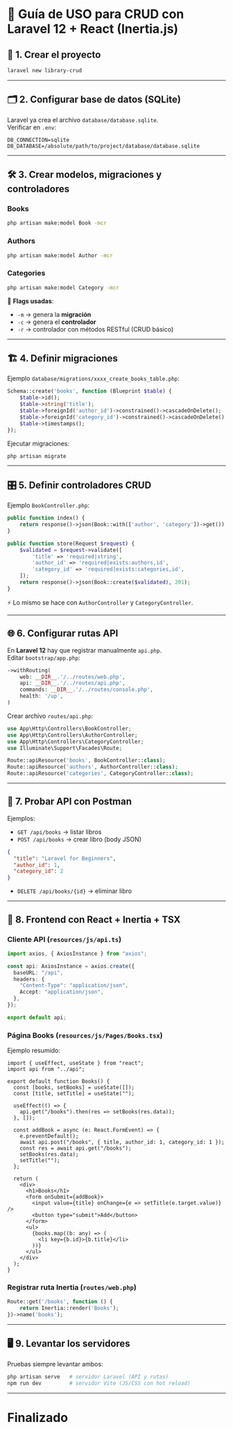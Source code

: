 # 📘 Guía de USO para CRUD con Laravel 12 + React (Inertia.js)

## 🚀 1. Crear el proyecto

```bash
laravel new library-crud
```

---

## 🗂️ 2. Configurar base de datos (SQLite)

Laravel ya crea el archivo `database/database.sqlite`.  
Verificar en `.env`:

```env
DB_CONNECTION=sqlite
DB_DATABASE=/absolute/path/to/project/database/database.sqlite
```

---

## 🛠️ 3. Crear modelos, migraciones y controladores

### Books
```bash
php artisan make:model Book -mcr
```
### Authors
```bash
php artisan make:model Author -mcr
```
### Categories
```bash
php artisan make:model Category -mcr
```

📌 **Flags usadas**:
- `-m` → genera la **migración**
- `-c` → genera el **controlador**
- `-r` → controlador con métodos RESTful (CRUD básico)

---

## 🏗️ 4. Definir migraciones

Ejemplo `database/migrations/xxxx_create_books_table.php`:

```php
Schema::create('books', function (Blueprint $table) {
    $table->id();
    $table->string('title');
    $table->foreignId('author_id')->constrained()->cascadeOnDelete();
    $table->foreignId('category_id')->constrained()->cascadeOnDelete();
    $table->timestamps();
});
```

Ejecutar migraciones:

```bash
php artisan migrate
```

---

## 🎛️ 5. Definir controladores CRUD

Ejemplo `BookController.php`:

```php
public function index() {
    return response()->json(Book::with(['author', 'category'])->get());
}

public function store(Request $request) {
    $validated = $request->validate([
        'title' => 'required|string',
        'author_id' => 'required|exists:authors,id',
        'category_id' => 'required|exists:categories,id',
    ]);
    return response()->json(Book::create($validated), 201);
}
```

⚡ Lo mismo se hace con `AuthorController` y `CategoryController`.

---

## 🌐 6. Configurar rutas API

En **Laravel 12** hay que registrar manualmente `api.php`.  
Editar `bootstrap/app.php`:

```php
->withRouting(
    web: __DIR__.'/../routes/web.php',
    api: __DIR__.'/../routes/api.php',
    commands: __DIR__.'/../routes/console.php',
    health: '/up',
)
```

Crear archivo `routes/api.php`:

```php
use App\Http\Controllers\BookController;
use App\Http\Controllers\AuthorController;
use App\Http\Controllers\CategoryController;
use Illuminate\Support\Facades\Route;

Route::apiResource('books', BookController::class);
Route::apiResource('authors', AuthorController::class);
Route::apiResource('categories', CategoryController::class);
```

---

## 📡 7. Probar API con Postman

Ejemplos:
- `GET /api/books` → listar libros
- `POST /api/books` → crear libro (body JSON)
```json
{
  "title": "Laravel for Beginners",
  "author_id": 1,
  "category_id": 2
}
```

- `DELETE /api/books/{id}` → eliminar libro

---

## 🎨 8. Frontend con React + Inertia + TSX

### Cliente API (`resources/js/api.ts`)
```ts
import axios, { AxiosInstance } from "axios";

const api: AxiosInstance = axios.create({
  baseURL: "/api",
  headers: {
    "Content-Type": "application/json",
    Accept: "application/json",
  },
});

export default api;
```

### Página Books (`resources/js/Pages/Books.tsx`)
Ejemplo resumido:
```tsx
import { useEffect, useState } from "react";
import api from "../api";

export default function Books() {
  const [books, setBooks] = useState([]);
  const [title, setTitle] = useState("");

  useEffect(() => {
    api.get("/books").then(res => setBooks(res.data));
  }, []);

  const addBook = async (e: React.FormEvent) => {
    e.preventDefault();
    await api.post("/books", { title, author_id: 1, category_id: 1 });
    const res = await api.get("/books");
    setBooks(res.data);
    setTitle("");
  };

  return (
    <div>
      <h1>Books</h1>
      <form onSubmit={addBook}>
        <input value={title} onChange={e => setTitle(e.target.value)} />
        <button type="submit">Add</button>
      </form>
      <ul>
        {books.map((b: any) => (
          <li key={b.id}>{b.title}</li>
        ))}
      </ul>
    </div>
  );
}
```

### Registrar ruta Inertia (`routes/web.php`)
```php
Route::get('/books', function () {
    return Inertia::render('Books');
})->name('books');
```

---

## 🖥️ 9. Levantar los servidores

Pruebas siempre levantar ambos:

```bash
php artisan serve   # servidor Laravel (API y rutas)
npm run dev         # servidor Vite (JS/CSS con hot reload)
```
---

# Finalizado
